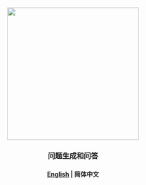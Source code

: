 <p align="center">
    <br>
    <img src="https://x-pai.algolet.com/algolet/algolet_hello.png" width="300"/>
    <br>
</p>
<h3 align="center">
    <p>问题生成和问答</p>
</h3>
<h4 align="center">
    <p>
        <a href="https://github.com/huggingface/transformers/">English</a> |
        <b>简体中文</b>
    <p>
</h4>
